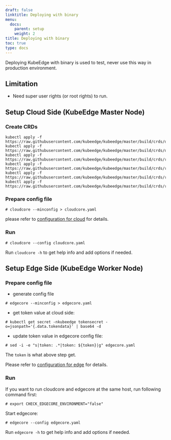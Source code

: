 ```yaml
---
draft: false
linktitle: Deploying with binary
menu:
  docs:
    parent: setup
    weight: 2
title: Deploying with binary
toc: true
type: docs
---
```

Deploying KubeEdge with binary is used to test, never use this way in production environment.

## Limitation

- Need super user rights (or root rights) to run.

## Setup Cloud Side (KubeEdge Master Node)

### Create CRDs

```shell
kubectl apply -f https://raw.githubusercontent.com/kubeedge/kubeedge/master/build/crds/devices/devices_v1alpha2_device.yaml
kubectl apply -f https://raw.githubusercontent.com/kubeedge/kubeedge/master/build/crds/devices/devices_v1alpha2_devicemodel.yaml
kubectl apply -f https://raw.githubusercontent.com/kubeedge/kubeedge/master/build/crds/reliablesyncs/cluster_objectsync_v1alpha1.yaml
kubectl apply -f https://raw.githubusercontent.com/kubeedge/kubeedge/master/build/crds/reliablesyncs/objectsync_v1alpha1.yaml
kubectl apply -f https://raw.githubusercontent.com/kubeedge/kubeedge/master/build/crds/router/router_v1_ruleEndpoint.yaml
kubectl apply -f https://raw.githubusercontent.com/kubeedge/kubeedge/master/build/crds/router/router_v1_rule.yaml
```

### Prepare config file

```shell
# cloudcore --minconfig > cloudcore.yaml
```

please refer to [configuration for cloud](../config#configuration-cloud-side-kubeedge-master) for details.

### Run

```shell
# cloudcore --config cloudcore.yaml
```

Run `cloudcore -h` to get help info and add options if needed.


## Setup Edge Side (KubeEdge Worker Node)

### Prepare config file

- generate config file

```shell
# edgecore --minconfig > edgecore.yaml
```

- get token value at cloud side:

```shell
# kubectl get secret -nkubeedge tokensecret -o=jsonpath='{.data.tokendata}' | base64 -d
```

- update token value in edgecore config file:

```shell
# sed -i -e "s|token: .*|token: ${token}|g" edgecore.yaml
```

The `token` is what above step get.

Please refer to [configuration for edge](../config#configuration-edge-side-kubeedge-worker-node) for details.

### Run

If you want to run cloudcore and edgecore at the same host, run following command first:

```shell
# export CHECK_EDGECORE_ENVIRONMENT="false"
```

Start edgecore:

```shell
# edgecore --config edgecore.yaml
```

Run `edgecore -h` to get help info and add options if needed.
